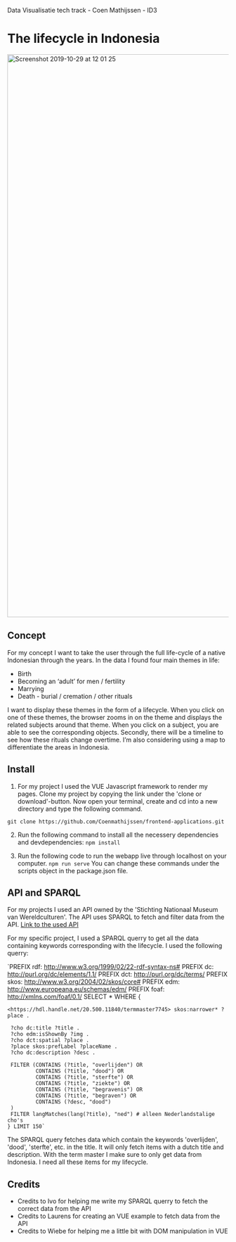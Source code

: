 Data Visualisatie tech track - Coen Mathijssen - ID3
# The lifecycle in Indonesia
<img width="1280" alt="Screenshot 2019-10-29 at 12 01 25" src="https://user-images.githubusercontent.com/43337909/67764689-cc159080-fa4a-11e9-9c40-ca530c4bec89.png">


## Concept
For my concept I want to take the user through the full life-cycle of a native Indonesian through the years. In the data I found four main themes in life:
- Birth
- Becoming an ‘adult’ for men / fertility
- Marrying
- Death - burial / cremation / other rituals

I want to display these themes in the form of a lifecycle. When you click on one of these themes, the browser zooms in on the theme and displays the related subjects around that theme. When you click on a subject, you are able to see the corresponding objects. Secondly, there will be a timeline to see how these rituals change overtime. I’m also considering using a map to differentiate the areas in Indonesia. 

## Install
1. For my project I used the VUE Javascript framework to render my pages. Clone my project by copying the link under the 'clone or download'-button. Now open your terminal, create and cd into a new directory and type the following command.

`git clone https://github.com/Coenmathijssen/frontend-applications.git`

2. Run the following command to install all the necessery dependencies and devdependencies:
`npm install`

3. Run the following code to run the webapp live through localhost on your computer. 
`npm run serve`
You can change these commands under the scripts object in the package.json file.

## API and SPARQL
For my projects I used an API owned by the 'Stichting Nationaal Museum van Wereldculturen'. The API uses SPARQL to fetch and filter data from the API.
[Link to the used API](https://api.data.netwerkdigitaalerfgoed.nl/datasets/ivo/NMVW/services/NMVW-04/sparql)

For my specific project, I used a SPARQL querry to get all the data containing keywords corresponding with the lifecycle. I used the following querry:

`PREFIX rdf: <http://www.w3.org/1999/02/22-rdf-syntax-ns#>
    PREFIX dc: <http://purl.org/dc/elements/1.1/>
    PREFIX dct: <http://purl.org/dc/terms/>
    PREFIX skos: <http://www.w3.org/2004/02/skos/core#>
    PREFIX edm: <http://www.europeana.eu/schemas/edm/>
    PREFIX foaf: <http://xmlns.com/foaf/0.1/>
    SELECT * WHERE {


    <https://hdl.handle.net/20.500.11840/termmaster7745> skos:narrower* ?place .

     ?cho dc:title ?title .
     ?cho edm:isShownBy ?img .
     ?cho dct:spatial ?place .
     ?place skos:prefLabel ?placeName .
     ?cho dc:description ?desc .

     FILTER (CONTAINS (?title, "overlijden") OR
             CONTAINS (?title, "dood") OR
             CONTAINS (?title, "sterfte") OR
             CONTAINS (?title, "ziekte") OR
             CONTAINS (?title, "begravenis") OR
             CONTAINS (?title, "begraven") OR
             CONTAINS (?desc, "dood")
     )
     FILTER langMatches(lang(?title), "ned") # alleen Nederlandstalige cho's
    } LIMIT 150`
    
The SPARQL query fetches data which contain the keywords 'overlijden', 'dood', 'sterfte', etc. in the title. It will only fetch items with a dutch title and description. With the term master I make sure to only get data from Indonesia. I need all these items for my lifecycle.

## Credits
- Credits to Ivo for helping me write my SPARQL querry to fetch the correct data from the API
- Credits to Laurens for creating an VUE example to fetch data from the API
- Credits to Wiebe for helping me a little bit with DOM manipulation in VUE
